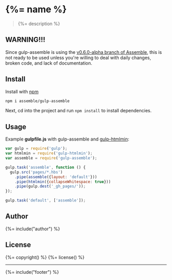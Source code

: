 # {%= name %}

> {%= description %}

## WARNING!!!

Since gulp-assemble is using the [v0.6.0-alpha branch of Assemble](https://github.com/assemble/assemble/tree/v0.6.0), this is not ready to be used unless you're willing to deal with daily changes, broken code, and lack of documentation.

## Install

Install with [npm](npmjs.org)

```bash
npm i assemble/gulp-assemble
```

Next, cd into the project and run `npm install` to install dependencies.

## Usage

Example **gulpfile.js** with gulp-assemble and [gulp-htmlmin](https://github.com/jonschlinkert/gulp-htmlmin):

```javascript
var gulp = require('gulp');
var htmlmin = require('gulp-htmlmin');
var assemble = require('gulp-assemble');

gulp.task('assemble', function () {
  gulp.src('pages/*.hbs')
    .pipe(assemble({layout: 'default'}))
    .pipe(htmlmin({collapseWhitespace: true}))
    .pipe(gulp.dest('_gh_pages/'));
});

gulp.task('default', ['assemble']);
```

## Author
{%= include("author") %}

## License
{%= copyright() %}
{%= license() %}

***

{%= include("footer") %}
